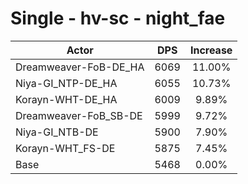 # Single - hv-sc - night_fae
| Actor | DPS | Increase |
|---|:---:|:---:|
|Dreamweaver-FoB-DE_HA|6069|11.00%|
|Niya-GI_NTP-DE_HA|6055|10.73%|
|Korayn-WHT-DE_HA|6009|9.89%|
|Dreamweaver-FoB_SB-DE|5999|9.72%|
|Niya-GI_NTB-DE|5900|7.90%|
|Korayn-WHT_FS-DE|5875|7.45%|
|Base|5468|0.00%|
